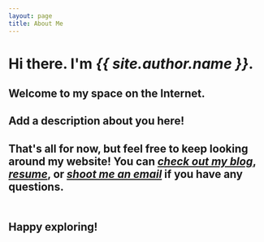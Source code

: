 ```yaml
---
layout: page
title: About Me
---
```


<div class="about-me">
    <h1>Hi there. I'm <em class="blue-bold">{{ site.author.name }}</em>.</h1>
    <p></p>
    <h2>Welcome to my space on the Internet.</h2>
    <p></p>
    <h2>Add a description about you here!
    </h2>
    <p></p>
    <h2>That's all for now, but feel free to keep looking around my website! You can <a href="/index.html" class="hover-underline-animation"><em class="blue">check out my blog</em></a>, 
        <a href="/resume.pdf" target="_blank" class="hover-underline-animation"><em class="blue">resume</em></a>, 
        or <a href="/contact/" class="hover-underline-animation"><em class="blue">shoot me an email</em></a> if you have any questions.</h2>
    <h2><br>Happy exploring!</h2>
</div>